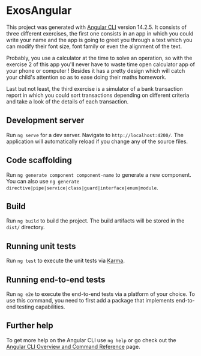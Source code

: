 # ExosAngular

This project was generated with [Angular CLI](https://github.com/angular/angular-cli) version 14.2.5. It consists of three different exercises, the first one consists in an app in which you could write your name and the app is going to greet you through a text which you can modify their font size, font family or even the alignment of the text.

Probably, you use a calculator at the time to solve an operation, so with the exercise 2 of this app you'll never have to waste time open calculator app of your phone or computer ! Besides it has a pretty design which will catch your child's attention so as to ease doing their maths homework.

Last but not least, the third exercise is a simulator of a bank transaction report in which you could sort transactions depending on different criteria and take a look of the details of each transaction.

## Development server

Run `ng serve` for a dev server. Navigate to `http://localhost:4200/`. The application will automatically reload if you change any of the source files.

## Code scaffolding

Run `ng generate component component-name` to generate a new component. You can also use `ng generate directive|pipe|service|class|guard|interface|enum|module`.

## Build

Run `ng build` to build the project. The build artifacts will be stored in the `dist/` directory.

## Running unit tests

Run `ng test` to execute the unit tests via [Karma](https://karma-runner.github.io).

## Running end-to-end tests

Run `ng e2e` to execute the end-to-end tests via a platform of your choice. To use this command, you need to first add a package that implements end-to-end testing capabilities.

## Further help

To get more help on the Angular CLI use `ng help` or go check out the [Angular CLI Overview and Command Reference](https://angular.io/cli) page.
